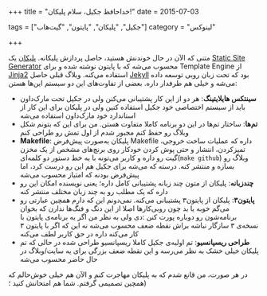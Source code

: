 +++
title = "خداحافظ جکیل، سلام پلیکان!"
date = 2015-07-03

tags = ["جکیل", "پلیکان", "پایتون", "گیت‌هاب"]
category = "لینوکس"

+++

متنی که الآن در حال خوندنش هستید، حاصل پردازش پلیکانه. [پلیکان][pelican] یک [Static Site Generator][ssg] محسوب می‌شه که با پایتون نوشته شده و برای Template Engine از [Jinja2][jinja] استفاده می‌کنه. وبلاگ قبلی حاصل [Jekyll][jekyll] بود که تحت زبان روبی توسعه داده می‌شه و خیلی هم طرفدار داره. بعضی از تفاوت‌های این دو سیستم این‌ها هستن:

- **سینتکس هایلایتینگ**: هر دو از این کار پشتیبانی می‌کنن ولی در جکیل تحت مارک‌داون باید از سیستم اختصاصی خود جکیل استفاده کنین ولی در پلیکان برای این کار از استاندارد خود مارک‌داون استفاده می‌شه
- **تم‌ها**: ساختار تم‌ها در این دو برنامه کاملا متفاوت هستن. من برای این که بتونم شکل وبلاگ رو حفظ کنم مجبور شدم از اول تمش رو طراحی کنم
- **Makefile**: پلیکان به‌صورت پیش‌فرض Makefile داره که عملیات ساخت خروجی، تمیزکردن، انتشار و حتی پوش کردن خودکار روی برنچ‌های مشخص از یک مخزن گیت رو داره و کاربر می‌تونه با یه خط دستور دو کلمه‌ای(`make github`) وبلاگ رو بسازه و منتشر کنه. درسته که می‌شه برای جکیل هم این رو درست کرد، اما پیش‌فرض بودنه که امتیاز محسوب می‌شه
- **چندزبانه**: پلیکان از متون چند زبانه پشتیبانی کامل داره؛ یعنی نویسنده امکان این رو داره که یک مطلب رو به چند زبان مختلف منتشر کنه
- **پایتون۳**: پلیکان از پایتون۳ پشتیبانی می‌کنه. نمی‌دونم این که دارم همچین عبارتی رو می‌گم خوبه یا بد چون روبی‌کارها اصلا از این دنگ و فنگ‌ها ندارن که بخوان برنامه‌شون رو دوباره پورت کنن :دی ولی به نظر من اگر یه برنامه‌ی پایتون با نسخه‌ی ۳ سازگار نباشه براش نقطه ضعف محسوب می‌شه نه این که اگر با پایتون ۳ کار می‌کنه داره در حق کاربر لطف می‌کنه
- **طراحی ریسپانسیو**: تم اولیه‌ی جکیل کاملا ریسپانسیو طراحی شده در حالی که تم پلیکان خیلی خشک به نظر می‌رسه و این نقطه ضعف بزرگی برای یه سایت/وبلاگ در حال حاضر محسوب می‌شه

در هر صورت، من قانع شدم که به پلیکان مهاجرت کنم و الآن هم خیلی خوش‌حالم که همچین تصمیمی گرفتم. شما هم امتحانش کنید ؛)

[pelican]: http://blog.getpelican.com/
[ssg]: https://www.staticgen.com/
[jinja]: http://jinja.pocoo.org/
[jekyll]: http://jekyllrb.com/
